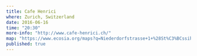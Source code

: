 ```yaml
---
title: Cafe Henrici
where: Zurich, Switzerland
date: 2016-06-16
time: "20:30"
more-info: "http://www.cafe-henrici.ch/"
map: "https://www.ecosia.org/maps?q=Niederdorfstrasse+1+%28St%C3%BCssihofstatt%29+8001+Z%C3%BCrich"
published: true
---
```


